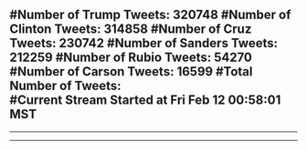 #Number of Trump Tweets: 320748
#Number of Clinton Tweets: 314858
#Number of Cruz Tweets: 230742
#Number of Sanders Tweets: 212259
#Number of Rubio Tweets: 54270
#Number of Carson Tweets: 16599
#Total Number of Tweets:  
#Current Stream Started at Fri Feb 12 00:58:01 MST
---
---
---
